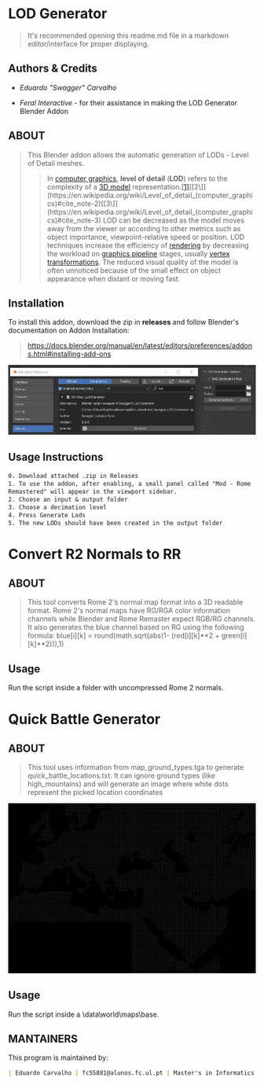 # LOD Generator

> It's recommended opening this readme.md file in a markdown editor/interface for proper displaying.



## Authors & Credits

- *Eduardo "Swagger" Carvalho*

- *Feral Interactive* - for their assistance in making the LOD Generator Blender Addon

  

ABOUT
---------------

> This Blender addon allows the automatic generation of LODs - Level of Detail meshes.
>
> > In [computer graphics](https://en.wikipedia.org/wiki/Computer_graphics), **level of detail** (**LOD**) refers to the complexity of a [3D model](https://en.wikipedia.org/wiki/3D_model) representation.[[1\]](https://en.wikipedia.org/wiki/Level_of_detail_(computer_graphics)#cite_note-1)[[2\]](https://en.wikipedia.org/wiki/Level_of_detail_(computer_graphics)#cite_note-2)[[3\]](https://en.wikipedia.org/wiki/Level_of_detail_(computer_graphics)#cite_note-3) LOD can be decreased as the model moves away from the viewer or  according to other metrics such as object importance, viewpoint-relative speed or position. LOD techniques increase the efficiency of [rendering](https://en.wikipedia.org/wiki/Rendering_(computer_graphics)) by decreasing the workload on [graphics pipeline](https://en.wikipedia.org/wiki/Graphics_pipeline) stages, usually [vertex transformations](https://en.wikipedia.org/wiki/Vertex_transformations). The reduced visual quality of the model is often unnoticed because of  the small effect on object appearance when distant or moving fast.

Installation
---------------

To install this addon, download the zip in **releases** and follow Blender's documentation on Addon Installation:

> https://docs.blender.org/manual/en/latest/editors/preferences/addons.html#installing-add-ons

![Installation](images/addon_installation.png)

## Usage Instructions

	0. Download attached .zip in Releases
	1. To use the addon, after enabling, a small panel called "Mod - Rome Remastered" will appear in the viewport sidebar.
	2. Choose an input & output folder
	3. Choose a decimation level
	4. Press Generate Lods
	5. The new LODs should have been created in the output folder


# Convert R2 Normals to RR


ABOUT
---------------

> This tool converts Rome 2's normal map format into a 3D readable format. Rome 2's normal maps have RG/RGA color information channels while Blender and Rome Remaster expect RGB/RG channels. It also generates the blue channel based on RG using the following formula: blue[i][k] = round(math.sqrt(abs(1- (red[i][k]**2 + green[i][k]**2))),1)

Usage
---------------

Run the script inside a folder with uncompressed Rome 2 normals.


# Quick Battle Generator


ABOUT
---------------

> This tool uses information from map_ground_types.tga to generate quick_battle_locations.txt. It can ignore ground types (like high_mountains) and will generate an image where white dots represent the picked location coordinates

![Installation](images/quick_battle_locations.png)

Usage
---------------

Run the script inside a \data\world\maps\base.


MANTAINERS
---------------

This program is maintained by:

```markdown
| Eduardo Carvalho | fc55881@alunos.fc.ul.pt | Master's in Informatics | FCUL |
```

